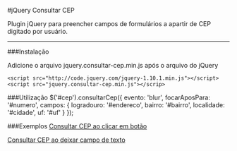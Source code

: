 #jQuery Consultar CEP

Plugin jQuery para preencher campos de formulários a apartir de CEP digitado por usuário.


----------
###Instalação

Adicione o arquivo jquery.consultar-cep.min.js após o arquivo do jQuery

    <script src="http://code.jquery.com/jquery-1.10.1.min.js"></script>
    <script src="jquery.consultar-cep.min.js"></scrip>

###Utilização
    $('#cep').consultarCep({
       evento:        'blur',
       focarAposPara: '#numero',
       campos: {
         logradouro:  '#endereco',
         bairro:      '#bairro',
         localidade:  '#cidade',
         uf:          '#uf'
       }
    });    

###Exemplos
[Consultar CEP ao clicar em botão][1]

[Consultar CEP ao deixar campo de texto][2]


  [1]: examples/on-click.html
  [2]: examples/on-blur.html
